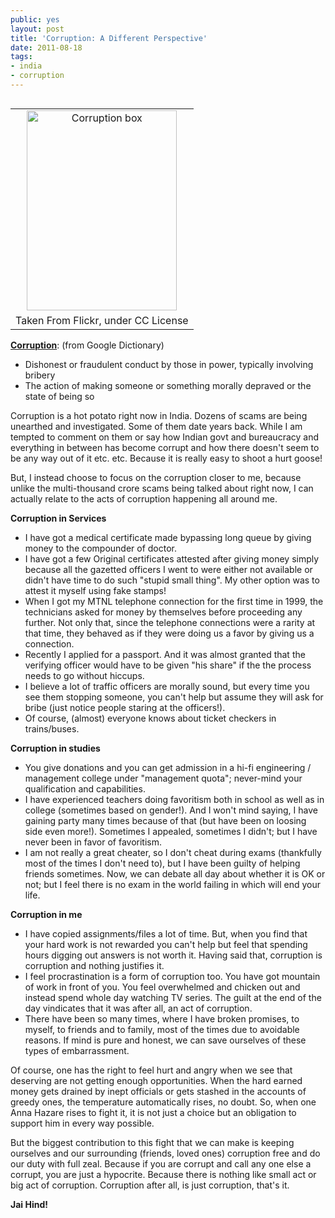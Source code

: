 ```yaml
---
public: yes
layout: post
title: 'Corruption: A Different Perspective'
date: 2011-08-18
tags:
- india
- corruption
---
```


<table cellpadding="0" cellspacing="0" class="tr-caption-container" style="float: right; margin-left: 1em; text-align: right;"><tbody><tr><td style="text-align: center;"><a href="http://www.flickr.com/photos/watchsmart/1402363280/" style="clear: right; margin-bottom: 1em; margin-left: auto; margin-right: auto;" title="Corruption box by watchsmart, on Flickr"><img alt="Corruption box" height="320" src="http://farm2.static.flickr.com/1253/1402363280_5b6de07f20_b.jpg" width="240"></a></td></tr><tr><td class="tr-caption" style="text-align: center;">Taken From Flickr, under CC License</td></tr></tbody></table>

[**Corruption**](http://www.google.co.in/#hl=en&source=hp&q=define+corruption&fp=67060fe410784c67): (from Google Dictionary)

- Dishonest or fraudulent conduct by those in power, typically involving bribery
- The action of making someone or something morally depraved or the state of being so

Corruption is a hot potato right now in India. Dozens of scams are being unearthed and investigated. Some of them date years back. While I am tempted to comment on them or say how Indian govt and bureaucracy and everything in between has become corrupt and how there doesn't seem to be any way out of it etc. etc. Because it is really easy to shoot a hurt goose!

But, I instead choose to focus on the corruption closer to me, because unlike the multi-thousand crore scams being talked about right now, I can actually relate to the acts of corruption happening all around me.

**Corruption in Services**

- I have got a medical certificate made bypassing long queue by giving money to the compounder of doctor.
- I have got a few Original certificates attested after giving money simply because all the gazetted officers I went to were either not available or didn't have time to do such "stupid small thing". My other option was to attest it myself using fake stamps!
- When I got my MTNL telephone connection for the first time in 1999, the technicians asked for money by themselves before proceeding any further. Not only that, since the telephone connections were a rarity at that time, they behaved as if they were doing us a favor by giving us a connection.
- Recently I applied for a passport. And it was almost granted that the verifying officer would have to be given "his share" if the the process needs to go without hiccups.
- I believe a lot of traffic officers are morally sound, but every time you see them stopping someone, you can't help but assume they will ask for bribe (just notice people staring at the officers!).
- Of course, (almost) everyone knows about ticket checkers in trains/buses.

**Corruption in studies**

- You give donations and you can get admission in a hi-fi engineering / management college under "management quota"; never-mind your qualification and capabilities.
- I have experienced teachers doing favoritism both in school as well as in college (sometimes based on gender!). And I won't mind saying, I have gaining party many times because of that (but have been on loosing side even more!). Sometimes I appealed, sometimes I didn't; but I have never been in favor of favoritism.
- I am not really a great cheater, so I don't cheat during exams (thankfully most of the times I don't need to), but I have been guilty of helping friends sometimes. Now, we can debate all day about whether it is OK or not; but I feel there is no exam in the world failing in which will end your life.

**Corruption in me**

- I have copied assignments/files a lot of time. But, when you find that your hard work is not rewarded you can't help but feel that spending hours digging out answers is not worth it. Having said that, corruption is corruption and nothing justifies it.
- I feel procrastination is a form of corruption too. You have got mountain of work in front of you. You feel overwhelmed and chicken out and instead spend whole day watching TV series. The guilt at the end of the day vindicates that it was after all, an act of corruption.
- There have been so many times, where I have broken promises, to myself, to friends and to family, most of the times due to avoidable reasons. If mind is pure and honest, we can save ourselves of these types of embarrassment.

Of course, one has the right to feel hurt and angry when we see that deserving are not getting enough opportunities. When the hard earned money gets drained by inept officials or gets stashed in the accounts of greedy ones, the temperature automatically rises, no doubt. So, when one Anna Hazare rises to fight it, it is not just a choice but an obligation to support him in every way possible. 

But the biggest contribution to this fight that we can make is keeping ourselves and our surrounding (friends, loved ones) corruption free and do our duty with full zeal. Because if you are corrupt and call any one else a corrupt, you are just a hypocrite. Because there is nothing like small act or big act of corruption. Corruption after all, is just corruption, that's it.

**Jai Hind!**
